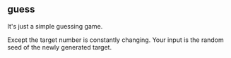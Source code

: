 ## guess
It's just a simple guessing game.

Except the target number is constantly changing. Your input is the random seed of the newly generated target.
